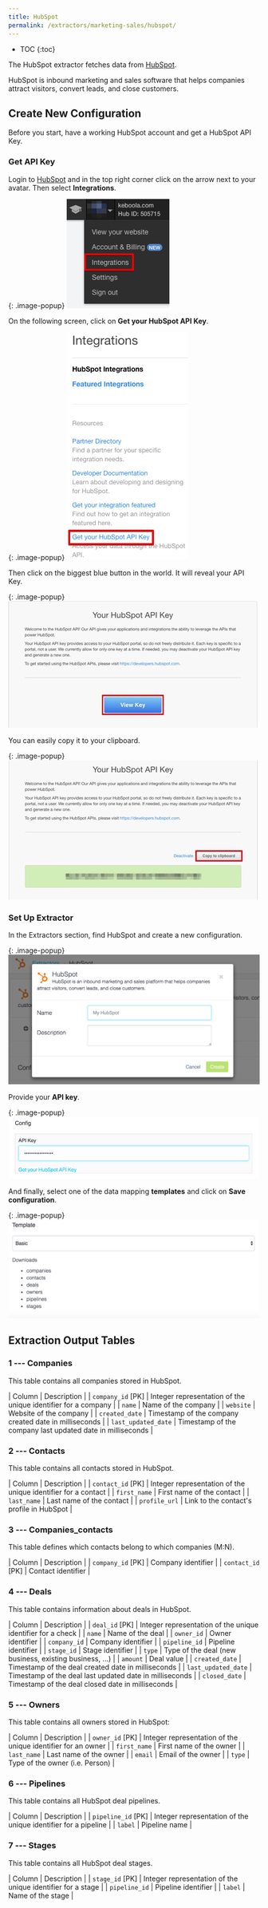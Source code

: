 ```yaml
---
title: HubSpot
permalink: /extractors/marketing-sales/hubspot/
---
```


* TOC
{:toc}

The HubSpot extractor fetches data from [HubSpot](http://www.hubspot.com/).

HubSpot is inbound marketing and sales software that helps companies attract visitors, convert leads, and close customers.

## Create New Configuration
Before you start, have a working HubSpot account and get a HubSpot API Key.

### Get API Key

Login to [HubSpot](http://www.hubspot.com/) and in the top right corner click on the arrow next to your avatar. Then select **Integrations**.

{: .image-popup}
![HubSpot Logged Menu](/extractors/marketing-sales/hubspot/03-logged-menu.jpg)

On the following screen, click on **Get your HubSpot API Key**.

{: .image-popup}
![HubSpot Integrations](/extractors/marketing-sales/hubspot/04-integrations.jpg)

Then click on the biggest blue button in the world. It will reveal your API Key.

{: .image-popup}
![HubSpot API](/extractors/marketing-sales/hubspot/05-key.png)

You can easily copy it to your clipboard.

{: .image-popup}
![HubSpot API](/extractors/marketing-sales/hubspot/05-key-clipboard.png)

### Set Up Extractor
In the Extractors section, find HubSpot and create a new configuration.

{: .image-popup}
![HubSpot New Configuration](/extractors/marketing-sales/hubspot/01-new-configuration.png)

Provide your **API key**.

{: .image-popup}
![HubSpot Credentials](/extractors/marketing-sales/hubspot/02-credentials.png)

And finally, select one of the data mapping **templates** and click on **Save configuration**.

{: .image-popup}
![HubSpot Data Mapping](/extractors/marketing-sales/hubspot/06-template.png)

## Extraction Output Tables

### 1 --- Companies
This table contains all companies stored in HubSpot.

| Column | Description |
| `company_id` [PK] | Integer representation of the unique identifier for a company |
| `name` | Name of the company |
| `website` | Website of the company |
| `created_date` | Timestamp of the company created date in milliseconds |
| `last_updated_date` | Timestamp of the company last updated date in milliseconds |

### 2 --- Contacts
This table contains all contacts stored in HubSpot.

| Column | Description |
| `contact_id` [PK] | Integer representation of the unique identifier for a contact |
| `first_name` | First name of the contact |
| `last_name` | Last name of the contact |
| `profile_url` | Link to the contact's profile in HubSpot |

### 3 --- Companies_contacts
This table defines which contacts belong to which companies (M:N).

| Column | Description |
| `company_id` [PK] | Company identifier |
| `contact_id` [PK] | Contact identifier |

### 4 --- Deals
This table contains information about deals in HubSpot.

| Column | Description |
| `deal_id` [PK] | Integer representation of the unique identifier for a check |
| `name` | Name of the deal |
| `owner_id` | Owner identifier |
| `company_id` | Company identifier |
| `pipeline_id` | Pipeline identifier |
| `stage_id` | Stage identifier |
| `type` | Type of the deal (new business, existing business, ...) |
| `amount` | Deal value |
| `created_date` | Timestamp of the deal created date in milliseconds |
| `last_updated_date` | Timestamp of the deal last updated date in milliseconds |
| `closed_date` | Timestamp of the deal closed date in milliseconds |

### 5 --- Owners
This table contains all owners stored in HubSpot:

| Column | Description |
| `owner_id` [PK] | Integer representation of the unique identifier for an owner |
| `first_name` | First name of the owner |
| `last_name` | Last name of the owner |
| `email` | Email of the owner |
| `type` | Type of the owner (i.e. Person) |

### 6 --- Pipelines
This table contains all HubSpot deal pipelines.

| Column | Description |
| `pipeline_id` [PK] | Integer representation of the unique identifier for a pipeline |
| `label` | Pipeline name |

### 7 --- Stages
This table contains all HubSpot deal stages.

| Column | Description |
| `stage_id` [PK] | Integer representation of the unique identifier for a stage |
| `pipeline_id` | Pipeline identifier |
| `label` | Name of the stage |
